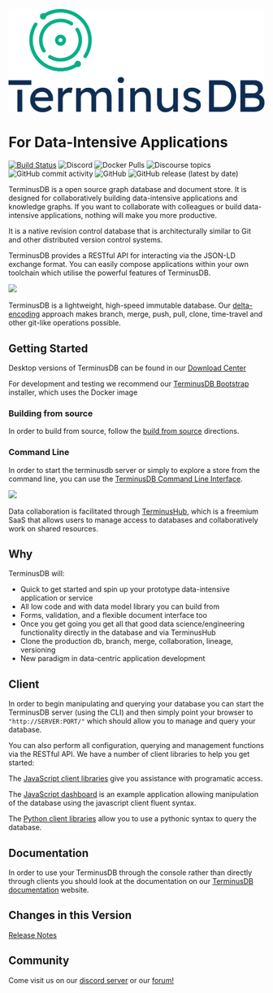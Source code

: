 ![](https://github.com/terminusdb/terminusdb-web-assets/blob/master/images/main_lockup.png)

# For Data-Intensive Applications

[![Build Status](https://github.com/terminusdb/terminusdb/workflows/Publish/badge.svg?branch=master)](https://travis-ci.com/terminusdb/terminusdb-server) ![Discord](https://img.shields.io/discord/689805612053168129?label=Discord&logo=Discord&style=plastic) ![Docker Pulls](https://img.shields.io/docker/pulls/terminusdb/terminusdb-server?logo=Docker&style=plastic) ![Discourse topics](https://img.shields.io/discourse/topics?color=yellow&logo=Discourse&server=https%3A%2F%2Fdiscuss.terminusdb.com%2F&style=plastic) ![GitHub commit activity](https://img.shields.io/github/commit-activity/m/terminusdb/terminusdb?color=orange&logo=GitHub&style=plastic) ![GitHub](https://img.shields.io/github/license/terminusdb/terminusdb?color=pink&logo=apache&style=plastic) ![GitHub release (latest by date)](https://img.shields.io/github/v/release/terminusdb/terminusdb?color=purple&style=plastic)


TerminusDB is a open source graph database and document store. It is designed for collaboratively building data-intensive applications and knowledge graphs. If you want to collaborate with colleagues or build data-intensive applications, nothing will make you more productive. 

It is a native revision control database that is architecturally similar to Git and other distributed version control systems. 

TerminusDB provides a RESTful API for interacting via the JSON-LD exchange format. You can easily compose applications within your own toolchain which utilise the powerful features of TerminusDB.


![](https://github.com/terminusdb/terminusdb-web-assets/blob/master/images/GitHub.gif)


TerminusDB is a lightweight, high-speed immutable database. Our [delta-encoding](docs/whitepaper/terminusdb.pdf) approach makes branch, merge, push, pull, clone, time-travel and other git-like operations possible.

## Getting Started

Desktop versions of TerminusDB can be found in our [Download Center](https://terminusdb.com/hub/download)

For development and testing we recommend our [TerminusDB Bootstrap](https://github.com/terminusdb/terminusdb-bootstrap) installer, which uses the Docker image

### Building from source

In order to build from source, follow the [build from source](docs/BUILD.md) directions.

### Command Line

In order to start the terminusdb server or simply to explore a store
from the command line, you can use the [TerminusDB Command Line
Interface](docs/CLI.md).

![](https://github.com/terminusdb/terminusdb-web-assets/blob/master/images/CLI.gif)




Data collaboration is facilitated through [TerminusHub](https://terminusdb.com/hub), which is a freemium SaaS that allows users to manage access to databases and collaboratively work on shared resources. 









## Why

TerminusDB will:

* Quick to get started and spin up your prototype data-intensive application or service
* All low code and with data model library you can build from
* Forms, validation, and a flexible document interface too
* Once you get going you get all that good data science/engineering functionality directly in the database and via TerminusHub 
* Clone the production db, branch, merge, collaboration, lineage, versioning 
* New paradigm in data-centric application development


## Client

In order to begin manipulating and querying your database you can
start the TerminusDB server (using the CLI) and then simply point your
browser to `"http://SERVER:PORT/"` which should allow you to manage
and query your database.

You can also perform all configuration, querying and management
functions via the RESTful API. We have a number of client libraries to
help you get started:

The [JavaScript client libraries](https://github.com/terminusdb/terminusdb-client) give you
assistance with programatic access.

The [JavaScript dashboard](https://github.com/terminusdb/terminusdb-dashboard) is an example
application allowing manipulation of the database using the javascript client fluent syntax.

The [Python client libraries](https://github.com/terminusdb/terminusdb-client-python) allow
you to use a pythonic syntax to query the database.

## Documentation

In order to use your TerminusDB through the console rather than
directly through clients you should look at the documentation on our
[TerminusDB documentation](https://terminusdb.com/documentation/) website.

## Changes in this Version

[Release Notes](RELEASE_NOTES.md)

## Community

Come visit us on our [discord server](https://discord.gg/yTJKAma)
or our [forum!](https://discuss.terminusdb.com)





